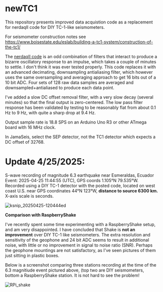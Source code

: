 # newTC1

This repository presents improved data acquistion code as a replacement for nerdaqII code for DIY TC-1-like seismometers. 

For seismometer construction notes see https://www.boisestate.edu/eslab/building-a-tc1-system/construction-of-the-tc1/

The [nerdaqII code](https://github.com/brianxfury/Low-Cost-Arduino-based-Seismometer-Project/tree/master) is an odd combination of filters that interact to produce a bizarre oscillatory response to an impulse, which takes a couple of minutes to settle. I don't think it was ever tested properly. This code replaces it with an advanced decimating, downsampling antialiasing filter, which however uses the same oversampling and averaging approach to get 16 bits out of a 10 bit ADC. Four sets of 128 raw data samples are averaged and downsampled+antialiased to produce each data point.

I've added a slow DC offset removal filter, with a very slow decay (several minutes) so that the final output is zero-centered. The low pass filter response has been validated by testing to be reasonably flat from about 0.1 Hz to 9 Hz, with quite a sharp drop at 9.4 Hz. 

Output sample rate is 18.8 SPS on an Arduino Uno R3 or other ATmega board with 16 MHz clock.
 
In JamaSeis, select the SEP detector, not the TC1 detector which expects a DC offset of 32768.

# Update 4/25/2025:  
S-wave recording of magnitude 6.3 earthquake near Esmeraldas, Ecuador  
Event: 2025-04-25 11:44:55 (UTC), GPS coords 1.105°N 79.535°W.
Recorded using a DIY TC-1 detector with the posted code, located on west coast U.S. near GPS coordinates 44°N 123°W, **distance to source 6300 km.**
X-axis scale is seconds.

![ksnip_20250425-120444ed](https://github.com/user-attachments/assets/884d0725-39b6-4b96-8ff3-9fd08030f7e6)

**Comparison with RaspberryShake**

I've recently spent some time experimenting with a RaspberryShake setup, and am very disappointed. I have concluded that Shake is **not an improvement** over DIY TC-1 like seismometers. The extra resolution and sensitivity of the geophone and 24 bit ADC seems to result in additional noise, with little or no improvement in signal to noise ratio (SNR). Perhaps the geophone mountings are not satisfactory, as I've seen pictures of them just sitting in plastic boxes.

Below is a screenshot comparing three stations recording at the time of the 6.3 magnitiude event pictured above, (top two are DIY seismometers, bottom a RaspberryShake station. It is not hard to see the problem!


![RPi_shake](https://github.com/user-attachments/assets/362a665e-43f9-4991-b02b-1ddb8310f0b5)

